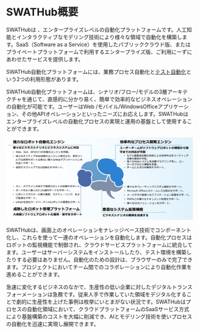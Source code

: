 SWATHub概要
===
SWATHubは
、エンタープライズレベルの自動化プラットフォームです。人工知能とインタラクティブなモデリング技術により様々な領域で自動化を構築します。SaaS（Software as a Service）を使用したパブリッククラウド版、またはプライベートプラットフォームで利用するエンタープライズ版、ご利用にーずにあわせたサービスを提供します。

SWATHub自動化プラットフォームには、業務プロセス自動化と[テスト自動化](guide_test_automation.md)という2つの利用形態があります。

SWATHub自動化プラットフォームは、シナリオ/フロー/モデルの3層アーキテクチャを通じて、直感的に分かり易く、簡単で効率的なビジネスオペレーションの自動化が可能です。ユーザーはWeb /モバイル/WindowsOfficeアプリケーション、その他APIオペレーションといったニーズにお応えします。SWATHubはエンタープライズレベルの自動化プロセスの実現と運用の基盤として使用することができます。

![SWATHubエンタープライズレベルの自動化プラットフォーム](../assets/img/readme-01.jpg)

SWATHubは、画面上のオペレーションをナレッジベース技術でコンポーネント化し、これらを使って一連のオペレーションを自動化します。自動化プロセスはロボットの監視機能で制御され、クラウドサービスプラットフォームに統合してます。ユーザーはサーバーシステムをインストールしたり、テスト環境を構築したりする必要はありません。自動化のための設計は、ブラウザーのみで完了できます。プロジェクトにおいてチーム間でのコラボレーションにより自動化作業を進めることができます。

急速に変化するビジネスのなかで、生産性の低い企業に対したデジタルトランスフォーメーションは急務です。従来人手で作業していた領域をデジタル化することで劇的に生産性を上げた事例は枚挙にいとまがない状況です。SWATHubはプロセスの自動化領域において、クラウドプラットフォームのSaaSサービス方式により基盤構築のコストを大幅に削減でき、AIとモデリング技術を使いプロセスの自動化を迅速に実現し展開できます。
